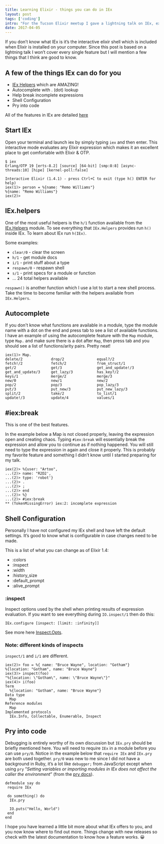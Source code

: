 ```yaml
---
title: Learning Elixir - things you can do in IEx
layout: post
tags: ['coding']
intro: "For the Tucson Elixir meetup I gave a lightning talk on IEx, explaining some things that a new Elixir developer might not know. "
date: 2017-04-05
---
```


If you don’t know what IEx is it’s the interactive elixir shell which is included when Elixir is installed on your computer. Since this post is based on a lightning talk I won’t cover every single feature but I will mention a few things that I think are good to know.

## A few of the things IEx can do for you

* <a href="https://hexdocs.pm/iex/IEx.Helpers.html">IEx Helpers</a> which are AMAZING!
* Autocomplete with . (dot) lookup
* Help break incomplete expressions
* Shell Configuration
* Pry into code

All of the features in IEx are detailed <a href="https://hexdocs.pm/iex/IEx.html">here</a></p>

## Start IEx
Open your terminal and launch iex by simply typing `iex` and then enter. This
interactive mode evaluates any Elixir expression which makes it an excellent place to get comfortable with Elixir &amp; OTP.

```
$ iex
Erlang/OTP 19 [erts-8.2] [source] [64-bit] [smp:8:8] [async-threads:10] [hipe] [kernel-poll:false]

Interactive Elixir (1.4.1) - press Ctrl+C to exit (type h() ENTER for help)
iex(1)> person = %{name: "Remo Williams"}
%{name: "Remo Williams"}
iex(2)>
```


## IEx.helpers
One of the most useful helpers is the `h/1` function available from the <a href="https://hexdocs.pm/iex/IEx.Helpers.html#content">IEx.Helpers</a> module. To see everything that `IEx.Helpers` provides run `h()` inside IEx. To learn about IEx run `h(IEx)`.

Some examples:
* <code>clear/0</code> - clear the screen
* <code>h/1</code> - get module docs
* <code>i/1</code> - print stuff about a type
* <code>respawn/0</code> - respawn shell
* <code>s/1</code> - print specs for a module or function
* ... 24 total helpers available

`respawn()` is another function which I use a lot to start a new shell process.
Take the time to become familiar with the helpers available from `IEx.Helpers`.

## Autocomplete
If you don't know what functions are available in a module, type the module name with a dot on the end and press tab to see a list of available functions.
I have an example of using the autocomplete feature with the `Map` module, type `Map.` and make sure there is a dot after `Map`, then press tab and you should see a list of functions/arity pairs. Pretty neat!

```
iex(1)> Map.
delete/2             drop/2               equal?/2
fetch!/2             fetch/2              from_struct/1
get/2                get/3                get_and_update!/3
get_and_update/3     get_lazy/3           has_key?/2
keys/1               merge/2              merge/3
new/0                new/1                new/2
pop/2                pop/3                pop_lazy/3
put/3                put_new/3            put_new_lazy/3
split/2              take/2               to_list/1
update!/3            update/4             values/1
```

## #iex:break
This is one of the best features.

In the example below a Map is not closed properly, leaving the expression open and creating chaos. Typing `#iex:break` will essentially break the expression and allow you to continue as if nothing happened. You will still need to type the expression in again and close it properly. This is probably my favorite feature and something I didn’t know until I started preparing for my talk.

```
iex(2)> %{user: "Artoo",
...(2)> name: "R2D2',
...(2)> type: 'robot'}
...(2)> .
...(2)> ;
...(2)> end
...(2)> %}
...(2)> #iex:break
** (TokenMissingError) iex:2: incomplete expression
```

## Shell Configuration

Personally I have not configured my IEx shell and have left the default settings. It’s good to know what is configurable in case changes need to be made.

This is a list of what you can change as of Elixir 1.4:

* :colors
* :inspect
* :width
* :history_size
* :default_prompt
* :alive_prompt

### :inspect

Inspect options used by the shell when printing results of expression evaluation. If you want to see everything during `IO.inspect/1` then do this:
```
IEx.configure [inspect: [limit: :infinity]]
```
See more here <a href="https://hexdocs.pm/elixir/Inspect.Opts.html">Inspect.Opts</a>.

### Note: different kinds of inspects
<code>inspect/1</code> and <code>i/1</code> are different.

```
iex(2)> foo = %{ name: "Bruce Wayne", location: "Gotham"}
%{location: "Gotham", name: "Bruce Wayne"}
iex(3)> inspect(foo)
"%{location: \"Gotham\", name: \"Bruce Wayne\"}"
iex(4)> i(foo)
Term
  %{location: "Gotham", name: "Bruce Wayne"}
Data type
  Map
Reference modules
  Map
Implemented protocols
  IEx.Info, Collectable, Enumerable, Inspect
```

## Pry into code
Debugging is entirely worthy of its own discussion but `IEx.pry` should be briefly mentioned here. You will need to require `IEx` in a module before you can use `pry/0`. Notice in the example below that `require IEx` and `IEx.pry` are both used together. `pry/0` was new to me since I did not have a background in Ruby, it’s a lot like `debugger;` from JavaScript except when using `pry` “<span style="font-style:italic">Setting variables or importing modules in IEx does not affect the caller the environment</span>” (from the <a href="https://hexdocs.pm/iex/IEx.html#pry/1">pry docs</a>).

```
defmodule say do
 require IEx

 do something() do
  IEx.pry

  IO.puts("Hello, World")
 end
end
```

I hope you have learned a little bit more about what IEx offers to you, and you now know where to find out more. Things change with new releases so check with the latest documentation to know how a feature works. &#128512;

